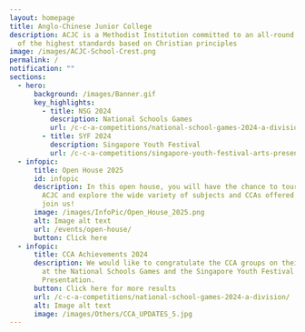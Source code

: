 ```yaml
---
layout: homepage
title: Anglo-Chinese Junior College
description: ACJC is a Methodist Institution committed to an all-round education
  of the highest standards based on Christian principles
image: /images/ACJC-School-Crest.png
permalink: /
notification: ""
sections:
  - hero:
      background: /images/Banner.gif
      key_highlights:
        - title: NSG 2024
          description: National Schools Games
          url: /c-c-a-competitions/national-school-games-2024-a-division/
        - title: SYF 2024
          description: Singapore Youth Festival
          url: /c-c-a-competitions/singapore-youth-festival-arts-presentation-2024/
  - infopic:
      title: Open House 2025
      id: infopic
      description: In this open house, you will have the chance to tour the grounds of
        ACJC and explore the wide variety of subjects and CCAs offered. Come
        join us!
      image: /images/InfoPic/Open_House_2025.png
      alt: Image alt text
      url: /events/open-house/
      button: Click here
  - infopic:
      title: CCA Achievements 2024
      description: We would like to congratulate the CCA groups on their achievements
        at the National Schools Games and the Singapore Youth Festival Arts
        Presentation.
      button: Click here for more results
      url: /c-c-a-competitions/national-school-games-2024-a-division/
      alt: Image alt text
      image: /images/Others/CCA_UPDATES_5.jpg
---
```

